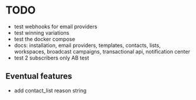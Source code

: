 # TODO

- test webhooks for email providers
- test winning variations
- test the docker compose
- docs: installation, email providers, templates, contacts, lists, workspaces, broadcast campaigns, transactional api, notification center
- test 2 subscribers only AB test

## Eventual features

- add contact_list reason string
